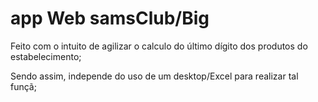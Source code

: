 # app Web samsClub/Big

Feito com o intuito de agilizar o calculo do último dígito dos produtos do estabelecimento;

Sendo assim, independe do uso de um desktop/Excel para realizar tal funçã;
